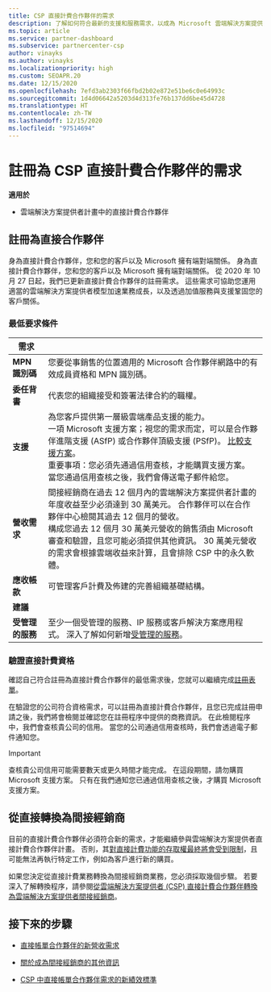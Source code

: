 ```yaml
---
title: CSP 直接計費合作夥伴的需求
description: 了解如何符合最新的支援和服務需求，以成為 Microsoft 雲端解決方案提供者 (CSP) 計畫中的直接計費合作夥伴。
ms.topic: article
ms.service: partner-dashboard
ms.subservice: partnercenter-csp
author: vinayks
ms.author: vinayks
ms.localizationpriority: high
ms.custom: SEOAPR.20
ms.date: 12/15/2020
ms.openlocfilehash: 7efd3ab2303f66fbd2b02e872e51be6c0e64993c
ms.sourcegitcommit: 1d4d06642a5203d4d313fe76b137dd6be45d4728
ms.translationtype: HT
ms.contentlocale: zh-TW
ms.lasthandoff: 12/15/2020
ms.locfileid: "97514694"
---
```

# <a name="requirements-to-enroll-as-a-csp-direct-bill-partner"></a>註冊為 CSP 直接計費合作夥伴的需求

**適用於**

- 雲端解決方案提供者計畫中的直接計費合作夥伴

## <a name="enroll-as-a-direct-partner"></a>註冊為直接合作夥伴

身為直接計費合作夥伴，您和您的客戶以及 Microsoft 擁有端對端關係。 身為直接計費合作夥伴，您和您的客戶以及 Microsoft 擁有端對端關係。 從 2020 年 10 月 27 日起，我們已更新直接計費合作夥伴的註冊需求。 這些需求可協助您運用適當的雲端解決方案提供者模型加速業務成長，以及透過加值服務與支援鞏固您的客戶關係。  

### <a name="minimum-requirements"></a>最低要求條件

|**需求**|                |
|--------------------------------|--------------------------------------------------------------|
|**MPN 識別碼**   |您要從事銷售的位置適用的 Microsoft 合作夥伴網路中的有效成員資格和 MPN 識別碼。   |
|**委任背書**   |代表您的組織接受和簽署法律合約的職權。|
|**支援**   |為您客戶提供第一層級雲端產品支援的能力。 <br/>一項 Microsoft 支援方案；視您的需求而定，可以是合作夥伴進階支援 (ASfP) 或合作夥伴頂級支援 (PSfP)。 [比較支援方案](https://partner.microsoft.com/support/partnersupport)。<br/>重要事項：您必須先通過信用查核，才能購買支援方案。 當您通過信用查核之後，我們會傳送電子郵件給您。 |
|**營收需求**|間接經銷商在過去 12 個月內的雲端解決方案提供者計畫的年度收益至少必須達到 30 萬美元。 合作夥伴可以在合作夥伴中心檢閱其過去 12 個月的營收。<br/>構成您過去 12 個月 30 萬美元營收的銷售須由 Microsoft 審查和驗證，且您可能必須提供其他資訊。 30 萬美元營收的需求會根據雲端收益來計算，且會排除 CSP 中的永久軟體。|
|**應收帳款** |可管理客戶計費及佈建的完善組織基礎結構。|
|**建議**|             |
|**受管理的服務**   |至少一個受管理的服務、IP 服務或客戶解決方案應用程式。 深入了解如何新增[受管理的服務](https://partner.microsoft.com/business-opportunities/managed-services-provider)。|


### <a name="verify-direct-bill-eligibility"></a>驗證直接計費資格

確認自己符合註冊為直接計費合作夥伴的最低需求後，您就可以繼續完成[註冊表單](https://partner.microsoft.com/pcv/register/joinnow/enrollmentwelcome/Reseller/migrate?cloudInstance=Global)。

在驗證您的公司符合資格需求，可以註冊為直接計費合作夥伴，且您已完成註冊申請之後，我們將會檢閱並確認您在註冊程序中提供的商務資訊。 在此檢閱程序中，我們會查核貴公司的信用。 當您的公司通過信用查核時，我們會透過電子郵件通知您。
>[!IMPORTANT]
>查核貴公司信用可能需要數天或更久時間才能完成。 在這段期間，請勿購買 Microsoft 支援方案。 只有在我們通知您已通過信用查核之後，才購買 Microsoft 支援方案。

## <a name="transition-from-direct-to-indirect-reseller"></a>從直接轉換為間接經銷商

目前的直接計費合作夥伴必須符合新的需求，才能繼續參與雲端解決方案提供者直接計費合作夥伴計畫。 否則，其[對直接計費功能的存取權最終將會受到限制](restricted-direct-bill-capabilities.md)，且可能無法再執行特定工作，例如為客戶進行新的購買。

如果您決定從直接計費業務轉換為間接經銷商業務，您必須採取幾個步驟。 若要深入了解轉換程序，請參閱[從雲端解決方案提供者 (CSP) 直接計費合作夥伴轉換為雲端解決方案提供者間接經銷商](transition-direct-to-indirect.md)。

## <a name="next-steps"></a>接下來的步驟

- [直接帳單合作夥伴的新營收需求](./announcements/2020-october.md#13)
 
- [關於成為間接經銷商的其他資訊](https://assetsprod.microsoft.com/csp-directbill-to-indirect-transition.pdf)

- [CSP 中直接帳單合作夥伴需求的新績效標準](https://partner.microsoft.comresources/collection/new-performance-standard-for-direct-bill-partner-requirements-in-csp#/)
